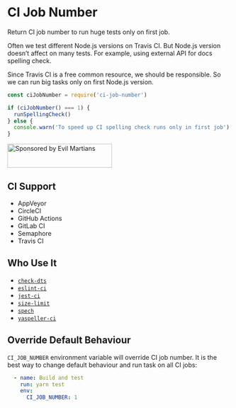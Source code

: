 # CI Job Number

Return CI job number to run huge tests only on first job.

Often we test different Node.js versions on Travis CI.
But Node.js version doesn’t affect on many tests. For example, using
external API for docs spelling check.

Since Travis CI is a free common resource, we should be responsible.
So we can run big tasks only on first Node.js version.

```js
const ciJobNumber = require('ci-job-number')

if (ciJobNumber() === 1) {
  runSpellingCheck()
} else {
  console.warn('To speed up CI spelling check runs only in first job')
}
```

<a href="https://evilmartians.com/?utm_source=ci-job-number">
  <img src="https://evilmartians.com/badges/sponsored-by-evil-martians.svg"
       alt="Sponsored by Evil Martians" width="236" height="54">
</a>


## CI Support

* AppVeyor
* CircleCI
* GitHub Actions
* GitLab CI
* Semaphore
* Travis CI


## Who Use It

* [`check-dts`](https://github.com/ai/check-dts)
* [`eslint-ci`](https://github.com/JLHwung/eslint-ci)
* [`jest-ci`](https://github.com/ai/jest-ci)
* [`size-limit`](https://github.com/ai/size-limit)
* [`spech`](https://github.com/megahertz/spech)
* [`yaspeller-ci`](https://github.com/ai/yaspeller-ci)


## Override Default Behaviour

`CI_JOB_NUMBER` environment variable will override CI job number.
It is the best way to change default behaviour and run task on all CI jobs:

```yaml
  - name: Build and test
    run: yarn test
    env:
      CI_JOB_NUMBER: 1
```
